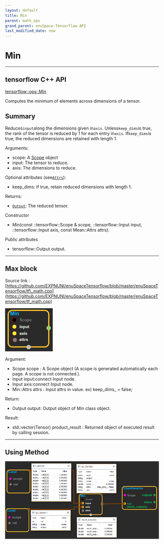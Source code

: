```yaml
--- 
layout: default 
title: Min 
parent: math_ops 
grand_parent: enuSpace-Tensorflow API 
last_modified_date: now 
--- 
```


# Min

---

## tensorflow C++ API

[tensorflow::ops::Min](https://www.tensorflow.org/api_docs/cc/class/tensorflow/ops/min)

Computes the minimum of elements across dimensions of a tensor.

## Summary

Reduces`input`along the dimensions given in`axis`. Unless`keep_dims`is true, the rank of the tensor is reduced by 1 for each entry in`axis`. If`keep_dims`is true, the reduced dimensions are retained with length 1.

Arguments:

* scope: A [Scope](https://www.tensorflow.org/api_docs/cc/class/tensorflow/scope.html#classtensorflow_1_1_scope) object
* input: The tensor to reduce.
* axis: The dimensions to reduce.

Optional attributes \(see[`Attrs`](https://www.tensorflow.org/api_docs/cc/struct/tensorflow/ops/max/attrs.html#structtensorflow_1_1ops_1_1_max_1_1_attrs)\):

* keep\_dims: If true, retain reduced dimensions with length 1.

Returns:

* [`Output`](https://www.tensorflow.org/api_docs/cc/class/tensorflow/output.html#classtensorflow_1_1_output): The reduced tensor.

Constructor

* Min\(const ::tensorflow::Scope & scope, ::tensorflow::Input input, ::tensorflow::Input axis, const Mean::Attrs attrs\).

Public attributes

* tensorflow::Output output.

---

## Max block

Source link : [https://github.com/EXPNUNI/enuSpaceTensorflow/blob/master/enuSpaceTensorflow/tf\_math.cpp](https://github.com/EXPNUNI/enuSpaceTensorflow/blob/master/enuSpaceTensorflow/tf_math.cpp)

![](../assets/math_Min_Symbol.png)

Argument:

* Scope scope : A Scope object \(A scope is generated automatically each page. A scope is not connected.\).
* Input input:connect  Input node.
* Input axis:connect  Input node.
* Min::Attrs attrs : Input attrs in value. ex\) keep\_dims\_ = false;

Return:

* Output output: Output object of Min class object.

Result:

* std::vector\(Tensor\) product\_result : Returned object of executed result by calling session.

---

## Using Method

![](../assets/math_Min_Method.png)

